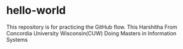 # hello-world
This repository is for practicing the GitHub flow. 
This Harshitha From Concordia University Wisconsin(CUW) 
Doing Masters in Information Systems
